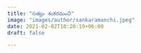 ```yaml
---
title: "సత్యం శంకరమంచి"
image: "images/author/sankaramanchi.jpeg"
date: 2021-02-02T10:20:19+06:00
draft: false

---
```

